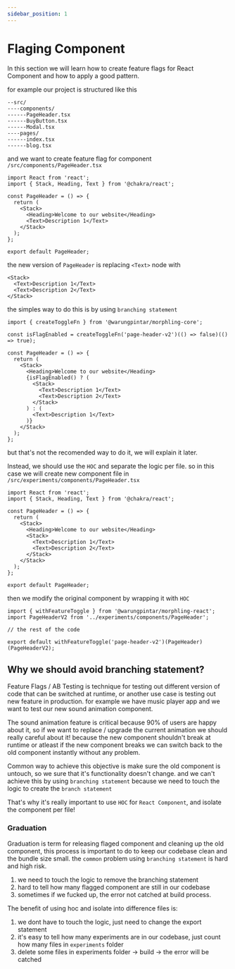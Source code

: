 ```yaml
---
sidebar_position: 1
---
```


# Flaging Component

In this section we will learn how to create feature flags for React Component and how to apply a good pattern.

for example our project is structured like this

```
--src/
----components/
------PageHeader.tsx
------BuyButton.tsx
------Modal.tsx
----pages/
------index.tsx
------blog.tsx
```

and we want to create feature flag for component `/src/components/PageHeader.tsx`

```tsx title="src/components/PageHeader.tsx"
import React from 'react';
import { Stack, Heading, Text } from '@chakra/react';

const PageHeader = () => {
  return (
    <Stack>
      <Heading>Welcome to our website</Heading>
      <Text>Description 1</Text>
    </Stack>
  );
};

export default PageHeader;
```

the new version of `PageHeader` is replacing `<Text>` node with

```tsx
<Stack>
  <Text>Description 1</Text>
  <Text>Description 2</Text>
</Stack>
```

the simples way to do this is by using `branching statement`

```tsx
import { createToggleFn } from '@warungpintar/morphling-core';

const isFlagEnabled = createToggleFn('page-header-v2')(() => false)(() => true);

const PageHeader = () => {
  return (
    <Stack>
      <Heading>Welcome to our website</Heading>
      {isFlagEnabled() ? (
        <Stack>
          <Text>Description 1</Text>
          <Text>Description 2</Text>
        </Stack>
      ) : (
        <Text>Description 1</Text>
      )}
    </Stack>
  );
};
```

but that's not the recomended way to do it, we will explain it later.

Instead, we should use the `HOC` and separate the logic per file. so in this case we will create new component file in `/src/experiments/components/PageHeader.tsx`

```tsx title="/src/experiments/components/PageHeader.tsx"
import React from 'react';
import { Stack, Heading, Text } from '@chakra/react';

const PageHeader = () => {
  return (
    <Stack>
      <Heading>Welcome to our website</Heading>
      <Stack>
        <Text>Description 1</Text>
        <Text>Description 2</Text>
      </Stack>
    </Stack>
  );
};

export default PageHeader;
```

then we modify the original component by wrapping it with `HOC`

```tsx title="src/components/PageHeader.tsx"
import { withFeatureToggle } from '@warungpintar/morphling-react';
import PageHeaderV2 from '../experiments/components/PageHeader';

// the rest of the code

export default withFeatureToggle('page-header-v2')(PageHeader)(PageHeaderV2);
```

## Why we should avoid branching statement?

Feature Flags / AB Testing is technique for testing out different version of code that can be switched at runtime, or another use case is testing out new feature in production. for example we have music player app and we want to test our new sound animation component.

The sound animation feature is critical because 90% of users are happy about it, so if we want to replace / upgrade the current animation we should really careful about it! because the new component shouldn't break at runtime or atleast if the new component breaks we can switch back to the old component instantly without any problem.

Common way to achieve this objective is make sure the old component is untouch, so we sure that it's functionality doesn't change. and we can't achieve this by using `branching statement` because we need to touch the logic to create the `branch statement`

That's why it's really important to use `HOC` for `React Component`, and isolate the component per file!

### Graduation

Graduation is term for releasing flaged component and cleaning up the old component, this process is important to do to keep our codebase clean and the bundle size small. the `common` problem using `branching statement` is hard and high risk.

1. we need to touch the logic to remove the branching statement
2. hard to tell how many flagged component are still in our codebase
3. sometimes if we fucked up, the error not catched at build process.

The benefit of using hoc and isolate into difference files is:

1. we dont have to touch the logic, just need to change the export statement
2. it's easy to tell how many experiments are in our codebase, just count how many files in `experiments` folder
3. delete some files in experiments folder -> build -> the error will be catched
